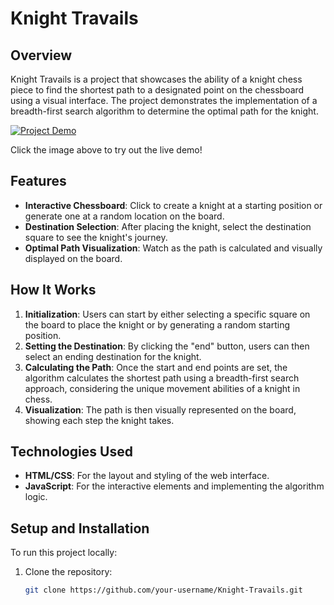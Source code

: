 # Knight Travails

## Overview
Knight Travails is a project that showcases the ability of a knight chess piece to find the shortest path to a designated point on the chessboard using a visual interface. The project demonstrates the implementation of a breadth-first search algorithm to determine the optimal path for the knight.

[![Project Demo](https://orbter.github.io/Knights-Travails/blob/main/photos/knightProject.png)](https://orbter.github.io/Knights-Travails/)

Click the image above to try out the live demo!

## Features
- **Interactive Chessboard**: Click to create a knight at a starting position or generate one at a random location on the board.
- **Destination Selection**: After placing the knight, select the destination square to see the knight's journey.
- **Optimal Path Visualization**: Watch as the path is calculated and visually displayed on the board.

## How It Works
1. **Initialization**: Users can start by either selecting a specific square on the board to place the knight or by generating a random starting position.
2. **Setting the Destination**: By clicking the "end" button, users can then select an ending destination for the knight.
3. **Calculating the Path**: Once the start and end points are set, the algorithm calculates the shortest path using a breadth-first search approach, considering the unique movement abilities of a knight in chess.
4. **Visualization**: The path is then visually represented on the board, showing each step the knight takes.

## Technologies Used
- **HTML/CSS**: For the layout and styling of the web interface.
- **JavaScript**: For the interactive elements and implementing the algorithm logic.

## Setup and Installation
To run this project locally:
1. Clone the repository:
   ```bash
   git clone https://github.com/your-username/Knight-Travails.git
